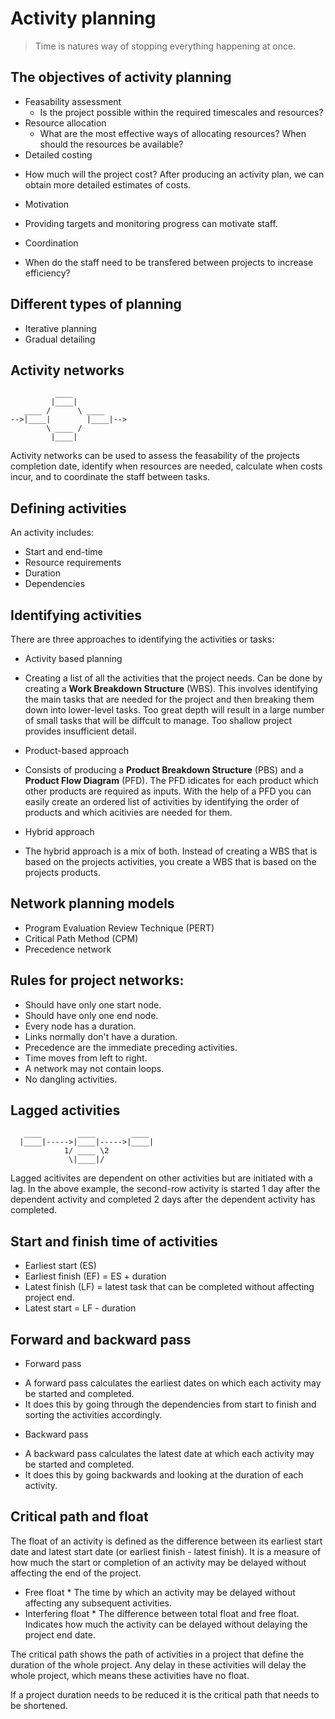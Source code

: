 # Activity planning

> Time is natures way of stopping everything happening at once.

## The objectives of activity planning
- Feasability assessment
  * Is the project possible within the required timescales and resources?
- Resource allocation
  * What are the most effective ways of allocating resources? When should
    the resources be available? 
- Detailed costing
 * How much will the project cost? After producing an activity plan, we can
   obtain more detailed estimates of costs.
- Motivation
 * Providing targets and monitoring progress can motivate staff.
- Coordination
 * When do the staff need to be transfered between projects to increase 
   efficiency?

## Different types of planning
 * Iterative planning
 * Gradual detailing

## Activity networks

 ```
           ____  
          |____| 
    ____ /      \ ____
-->|____|        |____|-->
         \ ____ /
          |____|
 ```

 Activity networks can be used to assess the feasability of the projects completion
 date, identify when resources are needed, calculate when costs incur, and to coordinate
 the staff between tasks.

## Defining activities
  
  An activity includes:

  * Start and end-time
  * Resource requirements
  * Duration
  * Dependencies

## Identifying activities

  There are three approaches to identifying the activities or tasks:

  - Activity based planning
   * Creating a list of all the activities that the project needs. Can be done by creating 
     a **Work Breakdown Structure** (WBS). This involves identifying the main tasks that are 
     needed for the project and then breaking them down into lower-level tasks. Too great depth
     will result in a large number of small tasks that will be diffcult to manage. Too shallow
     project provides insufficient detail.

  - Product-based approach
   * Consists of producing a **Product Breakdown Structure** (PBS) and a **Product Flow Diagram** (PFD).
     The PFD idicates for each product which other products are required as inputs. With the help of a 
     PFD you can easily create an ordered list of activities by identifying the order of products and
     which acitivies are needed for them.

  - Hybrid approach
   * The hybrid approach is a mix of both. Instead of creating a WBS that is based on the projects 
     activities, you create a WBS that is based on the projects products. 

## Network planning models
  
  - Program Evaluation Review Technique (PERT)
  - Critical Path Method (CPM)
  - Precedence network

## Rules for project networks:
  
  * Should have only one start node.
  * Should have only one end node.
  * Every node has a duration.
  * Links normally don't have a duration.
  * Precedence are the immediate preceding activities.
  * Time moves from left to right.
  * A network may not contain loops.
  * No dangling activities.

## Lagged activities
  
```
   ____        ____        ____                                     
  |____|----->|____|----->|____|                                                
            1/ ____ \2                                 
             \|____|/                                   
```

Lagged acitivites are dependent on other activities but are initiated with a lag. In the above
example, the second-row activity is started 1 day after the dependent activity and completed 
2 days after the dependent activity has completed.

## Start and finish time of activities

  * Earliest start (ES)
  * Earliest finish (EF) = ES + duration
  * Latest finish (LF) = latest task that can be completed without affecting project end.
  * Latest start = LF - duration

## Forward and backward pass

  - Forward pass
   * A forward pass calculates the earliest dates on which each activity may be started and completed.
   * It does this by going through the dependencies from start to finish and sorting the activities
     accordingly.
  
  - Backward pass
   * A backward pass calculates the latest date at which each activity may be started and completed.
   * It does this by going backwards and looking at the duration of each activity.

## Critical path and float

The float of an activity is defined as the difference between its earliest start date and latest start date
(or earliest finish - latest finish).
It is a measure of how much the start or completion of an activity may be delayed without
affecting the end of the project.

   - Free float
    * The time by which an activity may be delayed without affecting any subsequent activities.
   - Interfering float
    * The difference between total float and free float. Indicates how much the activity can be
      delayed without delaying the project end date.

The critical path shows the path of activities in a project that define the duration of the whole
project. Any delay in these activities will delay the whole project, which means these activities
have no float.

If a project duration needs to be reduced it is the critical path that needs to be shortened. 
